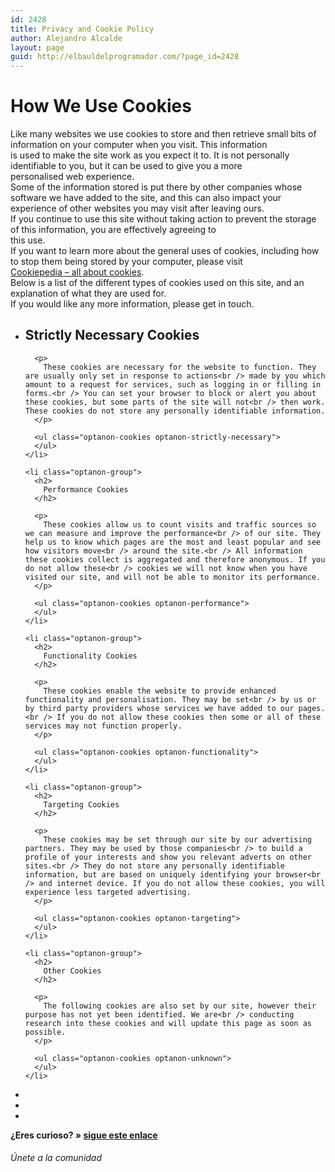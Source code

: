 ```yaml
---
id: 2428
title: Privacy and Cookie Policy
author: Alejandro Alcalde
layout: page
guid: http://elbauldelprogramador.com/?page_id=2428
---
```

<link rel="stylesheet" href="http://cdn.cookielaw.org/css/cookie-policy.css" />

<div class="optanon-cookie-policy">
  <h1>
    How We Use Cookies
  </h1>
  
  <p>
    Like many websites we use cookies to store and then retrieve small bits of information on your computer when you visit. This information<br /> is used to make the site work as you expect it to. It is not personally identifiable to you, but it can be used to give you a more<br /> personalised web experience.<br /> Some of the information stored is put there by other companies whose software we have added to the site, and this can also impact your<br /> experience of other websites you may visit after leaving ours.<br /> If you continue to use this site without taking action to prevent the storage of this information, you are effectively agreeing to<br /> this use.<br /> If you want to learn more about the general uses of cookies, including how to stop them being stored by your computer, please visit<br /> <a href="http://cookiepedia.co.uk/all-about-cookies">Cookiepedia &#8211; all about cookies</a>.<br /> Below is a list of the different types of cookies used on this site, and an explanation of what they are used for.<br /> If you would like any more information, please get in touch.
  </p>
  
  <ul class="optanon-groups">
    <li class="optanon-group">
      <h2>
        Strictly Necessary Cookies
      </h2>
      
      <p>
        These cookies are necessary for the website to function. They are usually only set in response to actions<br /> made by you which amount to a request for services, such as logging in or filling in forms.<br /> You can set your browser to block or alert you about these cookies, but some parts of the site will not<br /> then work. These cookies do not store any personally identifiable information.
      </p>
      
      <ul class="optanon-cookies optanon-strictly-necessary">
      </ul>
    </li>
    
    <li class="optanon-group">
      <h2>
        Performance Cookies
      </h2>
      
      <p>
        These cookies allow us to count visits and traffic sources so we can measure and improve the performance<br /> of our site. They help us to know which pages are the most and least popular and see how visitors move<br /> around the site.<br /> All information these cookies collect is aggregated and therefore anonymous. If you do not allow these<br /> cookies we will not know when you have visited our site, and will not be able to monitor its performance.
      </p>
      
      <ul class="optanon-cookies optanon-performance">
      </ul>
    </li>
    
    <li class="optanon-group">
      <h2>
        Functionality Cookies
      </h2>
      
      <p>
        These cookies enable the website to provide enhanced functionality and personalisation. They may be set<br /> by us or by third party providers whose services we have added to our pages.<br /> If you do not allow these cookies then some or all of these services may not function properly.
      </p>
      
      <ul class="optanon-cookies optanon-functionality">
      </ul>
    </li>
    
    <li class="optanon-group">
      <h2>
        Targeting Cookies
      </h2>
      
      <p>
        These cookies may be set through our site by our advertising partners. They may be used by those companies<br /> to build a profile of your interests and show you relevant adverts on other sites.<br /> They do not store any personally identifiable information, but are based on uniquely identifying your browser<br /> and internet device. If you do not allow these cookies, you will experience less targeted advertising.
      </p>
      
      <ul class="optanon-cookies optanon-targeting">
      </ul>
    </li>
    
    <li class="optanon-group">
      <h2>
        Other Cookies
      </h2>
      
      <p>
        The following cookies are also set by our site, however their purpose has not yet been identified. We are<br /> conducting research into these cookies and will update this page as soon as possible.
      </p>
      
      <ul class="optanon-cookies optanon-unknown">
      </ul>
    </li>
  </ul>
</div>

<div class="sharedaddy">
  <div class="sd-content">
    <ul>
      <li>
        <a class="hastip" rel="nofollow" href="http://twitter.com/home?status=Privacy and Cookie Policy+http://elbauldelprogramador.com/privacy-cookie-policy/+V%C3%ADa+%40elbaulp" onclick="javascript:window.open(this.href, '', 'menubar=no,toolbar=no,resizable=yes,scrollbars=yes,height=600,width=600');return false;" title="Compartir en Twitter" target="_blank"><span class="iconbox-title"><i class="icon-twitter icon-2x"></i></span></a>
      </li>
      <li>
        <a class="hastip" rel="nofollow" href="http://www.facebook.com/sharer.php?u=http://elbauldelprogramador.com/privacy-cookie-policy/&t=Privacy and Cookie Policy+http://elbauldelprogramador.com/privacy-cookie-policy/+V%C3%ADa+%40elbaulp" onclick="javascript:window.open(this.href, '', 'menubar=no,toolbar=no,resizable=yes,scrollbars=yes,height=600,width=600');return false;" title="Compartir en Facebook" target="_blank"><span class="iconbox-title"><i class="icon-facebook icon-2x"></i></span></a>
      </li>
      <li>
        <a class="hastip" rel="nofollow" href="https://plus.google.com/share?url=Privacy and Cookie Policy+http://elbauldelprogramador.com/privacy-cookie-policy/+V%C3%ADa+%40elbaulp" onclick="javascript:window.open(this.href, '', 'menubar=no,toolbar=no,resizable=yes,scrollbars=yes,height=600,width=600');return false;" title="Compartir en G+" target="_blank"><span class="iconbox-title"><i class="icon-google-plus icon-2x"></i></span></a>
      </li>
    </ul>
  </div>
</div>

<span id="socialbottom" class="highlight style-2">

<p>
  <strong>¿Eres curioso? » <a onclick="javascript:_gaq.push(['_trackEvent','random','click-random']);" href="/index.php?random=1">sigue este enlace</a></strong>
</p>

<h6>
  Únete a la comunidad
</h6>

<div class="iconsc hastip" title="2240 seguidores">
  <a href="http://twitter.com/elbaulp" target="_blank"><i class="icon-twitter"></i></a>
</div>

<div class="iconsc hastip" title="2452 fans">
  <a href="http://facebook.com/elbauldelprogramador" target="_blank"><i class="icon-facebook"></i></a>
</div>

<div class="iconsc hastip" title="0 +1s">
  <a href="http://plus.google.com/+Elbauldelprogramador" target="_blank"><i class="icon-google-plus"></i></a>
</div>

<div class="iconsc hastip" title="Repositorios">
  <a href="http://github.com/algui91" target="_blank"><i class="icon-github"></i></a>
</div>

<div class="iconsc hastip" title="Feed RSS">
  <a href="http://elbauldelprogramador.com/feed" target="_blank"><i class="icon-rss"></i></a>
</div></span>